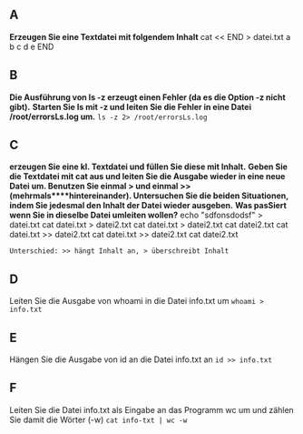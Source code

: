 ## A
**Erzeugen Sie eine Textdatei mit folgendem Inhalt**
cat << END > datei.txt
a
b
c
d
e
END

## B
**Die Ausführung von ls -z erzeugt einen Fehler (da es die Option -z nicht gibt).**
**Starten Sie ls mit -z und leiten Sie die Fehler in eine Datei /root/errorsLs.log um.**
`ls -z 2> /root/errorsLs.log`

## C
**erzeugen Sie eine kl. Textdatei und füllen Sie diese mit Inhalt.** 
**Geben Sie die Textdatei mit cat aus und leiten Sie die Ausgabe wieder in eine neue Datei um. Benutzen Sie einmal > und einmal >> (mehrmals****hintereinander). Untersuchen Sie die beiden Situationen, indem Sie jedesmal den Inhalt der Datei wieder ausgeben.**
**Was pasSiert wenn Sie in dieselbe Datei umleiten wollen?**
echo "sdfonsdodsf" > datei.txt
cat datei.txt > datei2.txt
cat datei.txt > datei2.txt
cat datei2.txt
cat datei.txt >> datei2.txt
cat datei.txt >> datei2.txt
cat datei2.txt
 
`Unterschied: >> hängt Inhalt an, > überschreibt Inhalt`


## D
Leiten Sie die Ausgabe von whoami in die Datei info.txt um
`whoami > info.txt`

## E
Hängen Sie die Ausgabe von id an die Datei info.txt an
`id >> info.txt`

## F
Leiten Sie die Datei info.txt als Eingabe an das Programm wc um und zählen
Sie damit die Wörter (-w)
`cat info-txt | wc -w`
